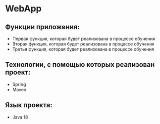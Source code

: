 # WebApp
## Функции приложения: 
- Первая функция, которая будет реализована в процессе обучения
- Вторая функция, которая будет реализована в процессе обучения
- Третья функция, которая будет реализована в процессе обучения
## Технологии, с помощью которых реализован проект:
- Spring
- Maven
## Язык проекта:
- Java 18
